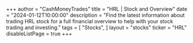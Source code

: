 +++
author = "CashMoneyTrades"
title = "HRL | Stock and Overview"
date = "2024-01-12T10:00:00"
description = "Find the latest information about trading HRL stock for a full financial overview to help with your stock trading and investing."
tags = [
   "Stocks",
]
layout = "stocks"
ticker = "HRL"
disableListPage = true
+++
